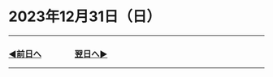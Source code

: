 # 2023年12月31日（日）

---

### [◀️前日へ](https://github.com/yuasys/chatty-journal/blob/main/2023/12/2023-12-30.md)&emsp;&emsp;&emsp;&emsp;[翌日へ▶️](https://github.com/yuasys/chatty-journal/blob/main/2024/01/2024-01-01.md)

---
